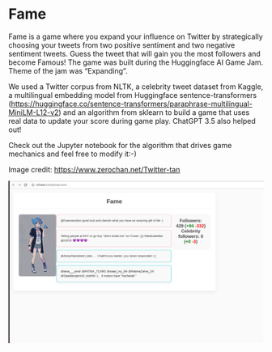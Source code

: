# Fame

Fame is a game where you expand your influence on Twitter by strategically choosing your tweets from two positive sentiment and two negative sentiment tweets. Guess the tweet that will gain you the most followers and become Famous! The game was built during the Huggingface AI Game Jam. Theme of the jam was “Expanding”.

We used a Twitter corpus from NLTK, a celebrity tweet dataset from Kaggle, a multilingual embedding model from Huggingface sentence-transformers (https://huggingface.co/sentence-transformers/paraphrase-multilingual-MiniLM-L12-v2) and an algorithm from sklearn to build a game that uses real data to update your score during game play. ChatGPT 3.5 also helped out!

Check out the Jupyter notebook for the algorithm that drives game mechanics and feel free to modify it:-)

Image credit: https://www.zerochan.net/Twitter-tan

![alt text](https://github.com/mariakesa/Fame/blob/main/intro_im.png)


